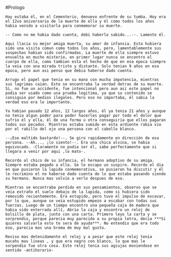 #Prologo

	Hay estaba él, en el Cementerio, denuevo enfrente de su tumba. Hoy era el 12vo aniversario de la muerte de ella y él como todos los años habia venido a visitarla para conmemorar su muerte.

	-- Como no me habia dado cuenta, debi haberlo sabido...--. Lamento él.
	
	Aqui llacia su mejor amiga muerta, su amor de infansia. Esta hubiera sido una visita comun como todos los años, pero, lamentablemente sus sospechas habian sido confirmadas. La muerte de ella siempre estuvo envuelta en mucho misterio, en primer lugar nunca se encontro el cuerpo de ella, como tambien esta el hecho de que en esa epoca siempre la veia con una mirada triste y distante. Solo tenian 9 años en esa epoca, pero aun asi penso que debia haberse dado cuenta.

	Arrugo el papel que tenia en su mano con mucha impotencia, mientras sus lagrimas caian. Este se encontraba la verdad detras de su muerte. Si, no fue un accidente, fue intencional pero aun asi este papel no podia ser usado como una prueba legitima, ya que su contenido se consiguio por medios ilegales. Pero eso no importaba, él sabia la verdad eso era lo importante.

	Ya habian pasado 12 años, 12 largos años, él ya tenia 21 años y aunque no tenia algun poder para poder hacerles pagar por todo el dolor que sufrio él y ella, él de una forma u otra conseguiria que ellos pagaran todos sus pecados. Mientras estaba sumido en esta ardiente rabia vio por el rabillo del ojo una persona con el cabello blanco.

	--¡Ese maltido bastardo!--. Se giro rapidamente en dirección de esa persona. --Ah..., ¡lo siento!--. Era una chica alvina, se habia equivocado. -Claramente no podia ser él, sabe perfectamente que si llegara a venir por aqui ,lo mato-.

	Recordo al chico de su infancia, el hermano adoptivo de su amiga. Siempre estaba pegado a ella. Se le escapo un suspiro. Recordo el dia en que pusieron la lapida conmemorativa, se pusieron ha discutir y él le recrimino el no haberse dado cuenta de lo que estaba pasando siendo su hermano. Nunca mas volvio a verlo despues de eso.

	Mientras se encontraba perdido en sus pensamientos, observo que se veia extraño el suelo debajo de la lapida, como si hubiera sido removido recientemente. Era estupido, pero tuvo el impulso de excavar, por lo que, aunque se veia estupido empezo a escabar con todas sus fuerzas. Luego de un tiempo encontro una pequeña caja de madera que habia sido enterrada allí, Abrio la caja y encontro un reloj de bolsillo de plata, junto con una carta. Primero leyo la carta y se sorprendio, porque parecia muy parecido a su propia letra, decia ***Si quieres salvarla esto te sera de ayuda***. No entendio que era todo eso, parecia mas una broma de muy mal gusto.

	Reviso mas detenidamente el reloj y a pesar que este reloj tenia mucahs mas lineas , y que era negro con blanco, lo que mas le sorpendio fue otra cosa. Este reloj tenia sus agiujas moviendose en sentido -antihorario-
